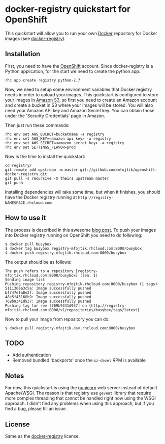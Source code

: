 # docker-registry quickstart for OpenShift #

This quickstart will allow you to run your own [Docker](http://docker.io)
repository for Docker images (see [docker-registry](https://github.com/dotcloud/docker-registry)).

## Installation

First, you need to have the [OpenShift](https://openshift.redhat.com/app/account/new)
account.
Since docker-registry is a Python application, for the start we need to create
the python app:

```
rhc app create registry python-2.7
```

Now, we need to setup some environment variables that Docker registry needs in
order to upload your images. This quickstart is configured to store your images
in [Amazon S3](http://aws.amazon.com/s3/), so first you need to create an
Amazon account and create a bucket in S3 where your images will be stored.
You will also need your Amazon API key and Amazon Secret key. You can obtain
those under the 'Security Credentials' page in Amazon.

Then just run these commands:

```
rhc env set AWS_BUCKET=bucketname -a registry
rhc env set AWS_KEY=<amazon api key> -a registry
rhc env set AWS_SECRET=<amazon secret key> -a registry
rhc env set SETTINGS_FLAVOR=prod
```

Now is the time to install the quickstart:

```
cd registry/
git remote add upstream -m master git://github.com/mfojtik/openshift-docker-registry.git
git pull -s recursive -X theirs upstream master
git push
```

Installing dependencies will take some time, but when it finishes, you should
have the Docker registry running at `http://registry-NAMESPACE.rhcloud.com`.

## How to use it

The process is described in this awesome [blog
post](http://blog.docker.io/2013/07/how-to-use-your-own-registry/). To push
your images into Docker registry running on OpenShift you need to do following:

```
$ docker pull busybox
$ docker tag busybox registry-mfojtik.rhcloud.com:8000/busybox
$ docker push registry-mfojtik.rhcloud.com:8000/busybox
```

The output should be as follows:

```
The push refers to a repository [registry-mfojtik.rhcloud.com:8000/busybox] (len: 1)
Sending image list
Pushing repository registry-mfojtik.rhcloud.com:8000/busybox (1 tags)
511136ea3c5a: Image successfully pushed
bf747efa0e2f: Image successfully pushed
48e5f45168b9: Image successfully pushed
769b9341d937: Image successfully pushed
Pushing tag for rev [769b9341d937] on {http://registry-mfojtik.rhcloud.com:8000/v1/repositories/busybox/tags/latest}
```

Now to pull your image from repository you can do:

```
$ docker pull registry-mfojtik.dev.rhcloud.com:8000/busybox
```

## TODO

* Add authentication
* Removed bundled 'backports' once the `xz-devel` RPM is available

## Notes

For now, this quickstart is using the [gunicorn](http://gunicorn.org) web server
instead of default Apache/WSGI. The reason is that registry use `gevent`
library that require more complex threading that cannot be handled right now
using the WSGI approach. I didn't find any problems when using this approach, but if
you find a bug, please fill an issue.

## License

Same as the [docker-registry](https://github.com/dotcloud/docker-registry)
license.
